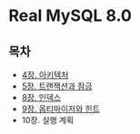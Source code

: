 # Real MySQL 8.0

## 목차
- [4장. 아키텍처]()
- [5장. 트랜잭션과 잠금]()
- [8장. 인덱스]()
- [9장. 옵티마이저와 힌트]()
- 10장. 실행 계획